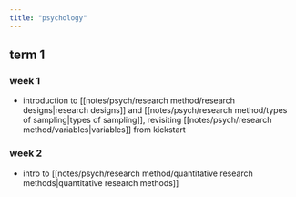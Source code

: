 ```yaml
---
title: "psychology"
---
```

## term 1
### week 1
- introduction to [[notes/psych/research method/research designs|research designs]] and [[notes/psych/research method/types of sampling|types of sampling]], revisiting [[notes/psych/research method/variables|variables]] from kickstart
### week 2
- intro to [[notes/psych/research method/quantitative research methods|quantitative research methods]] 